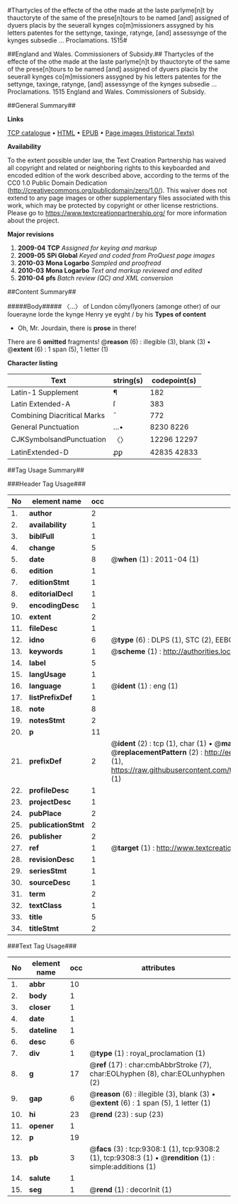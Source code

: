 #Thartycles of the effecte of the othe made at the laste parlyme[n]t by thauctoryte of the same of the prese[n]tours to be named [and] assigned of dyuers placis by the seuerall kynges co[m]missioners assygned by his letters patentes for the settynge, taxinge, ratynge, [and] assessynge of the kynges subsedie ... Proclamations. 1515#

##England and Wales. Commissioners of Subsidy.##
Thartycles of the effecte of the othe made at the laste parlyme[n]t by thauctoryte of the same of the prese[n]tours to be named [and] assigned of dyuers placis by the seuerall kynges co[m]missioners assygned by his letters patentes for the settynge, taxinge, ratynge, [and] assessynge of the kynges subsedie ...
Proclamations. 1515
England and Wales. Commissioners of Subsidy.

##General Summary##

**Links**

[TCP catalogue](http://www.ota.ox.ac.uk/tcp/)  • 
[HTML](http://tei.it.ox.ac.uk/tcp/Texts-HTML/free/A21/A21464.html)  • 
[EPUB](http://tei.it.ox.ac.uk/tcp/Texts-EPUB/free/A21/A21464.epub) • 
[Page images (Historical Texts)](https://historicaltexts.jisc.ac.uk/eebo-99844491e)

**Availability**

To the extent possible under law, the Text Creation Partnership has waived all copyright and related or neighboring rights to this keyboarded and encoded edition of the work described above, according to the terms of the CC0 1.0 Public Domain Dedication (http://creativecommons.org/publicdomain/zero/1.0/). This waiver does not extend to any page images or other supplementary files associated with this work, which may be protected by copyright or other license restrictions. Please go to https://www.textcreationpartnership.org/ for more information about the project.

**Major revisions**

1. __2009-04__ __TCP__ *Assigned for keying and markup*
1. __2009-05__ __SPi Global__ *Keyed and coded from ProQuest page images*
1. __2010-03__ __Mona Logarbo__ *Sampled and proofread*
1. __2010-03__ __Mona Logarbo__ *Text and markup reviewed and edited*
1. __2010-04__ __pfs__ *Batch review (QC) and XML conversion*

##Content Summary##

#####Body#####
〈…〉 of London cōmyſſyoners (amonge other) of our ſouerayne lorde the kynge Henry ye eyght / by his 
**Types of content**

  * Oh, Mr. Jourdain, there is **prose** in there!

There are 6 **omitted** fragments! 
 @__reason__ (6) : illegible (3), blank (3)  •  @__extent__ (6) : 1 span (5), 1 letter (1)

**Character listing**


|Text|string(s)|codepoint(s)|
|---|---|---|
|Latin-1 Supplement|¶|182|
|Latin Extended-A|ſ|383|
|Combining             Diacritical Marks|̄|772|
|General Punctuation|…•|8230 8226|
|CJKSymbolsandPunctuation|〈〉|12296 12297|
|LatinExtended-D|ꝓꝑ|42835 42833|

##Tag Usage Summary##

###Header Tag Usage###

|No|element name|occ|attributes|
|---|---|---|---|
|1.|__author__|2||
|2.|__availability__|1||
|3.|__biblFull__|1||
|4.|__change__|5||
|5.|__date__|8| @__when__ (1) : 2011-04 (1)|
|6.|__edition__|1||
|7.|__editionStmt__|1||
|8.|__editorialDecl__|1||
|9.|__encodingDesc__|1||
|10.|__extent__|2||
|11.|__fileDesc__|1||
|12.|__idno__|6| @__type__ (6) : DLPS (1), STC (2), EEBO-CITATION (1), PROQUEST (1), VID (1)|
|13.|__keywords__|1| @__scheme__ (1) : http://authorities.loc.gov/ (1)|
|14.|__label__|5||
|15.|__langUsage__|1||
|16.|__language__|1| @__ident__ (1) : eng (1)|
|17.|__listPrefixDef__|1||
|18.|__note__|8||
|19.|__notesStmt__|2||
|20.|__p__|11||
|21.|__prefixDef__|2| @__ident__ (2) : tcp (1), char (1)  •  @__matchPattern__ (2) : ([0-9\-]+):([0-9IVX]+) (1), (.+) (1)  •  @__replacementPattern__ (2) : http://eebo.chadwyck.com/downloadtiff?vid=$1&page=$2 (1), https://raw.githubusercontent.com/textcreationpartnership/Texts/master/tcpchars.xml#$1 (1)|
|22.|__profileDesc__|1||
|23.|__projectDesc__|1||
|24.|__pubPlace__|2||
|25.|__publicationStmt__|2||
|26.|__publisher__|2||
|27.|__ref__|1| @__target__ (1) : http://www.textcreationpartnership.org/docs/. (1)|
|28.|__revisionDesc__|1||
|29.|__seriesStmt__|1||
|30.|__sourceDesc__|1||
|31.|__term__|2||
|32.|__textClass__|1||
|33.|__title__|5||
|34.|__titleStmt__|2||


###Text Tag Usage###

|No|element name|occ|attributes|
|---|---|---|---|
|1.|__abbr__|10||
|2.|__body__|1||
|3.|__closer__|1||
|4.|__date__|1||
|5.|__dateline__|1||
|6.|__desc__|6||
|7.|__div__|1| @__type__ (1) : royal_proclamation (1)|
|8.|__g__|17| @__ref__ (17) : char:cmbAbbrStroke (7), char:EOLhyphen (8), char:EOLunhyphen (2)|
|9.|__gap__|6| @__reason__ (6) : illegible (3), blank (3)  •  @__extent__ (6) : 1 span (5), 1 letter (1)|
|10.|__hi__|23| @__rend__ (23) : sup (23)|
|11.|__opener__|1||
|12.|__p__|19||
|13.|__pb__|3| @__facs__ (3) : tcp:9308:1 (1), tcp:9308:2 (1), tcp:9308:3 (1)  •  @__rendition__ (1) : simple:additions (1)|
|14.|__salute__|1||
|15.|__seg__|1| @__rend__ (1) : decorInit (1)|
